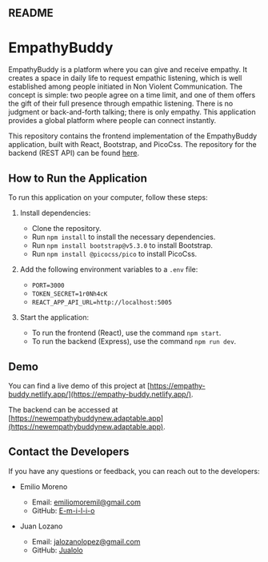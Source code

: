 ## README
# EmpathyBuddy

EmpathyBuddy is a platform where you can give and receive empathy. It creates a space in daily life to request empathic listening, which is well established among people initiated in Non Violent Communication. The concept is simple: two people agree on a time limit, and one of them offers the gift of their full presence through empathic listening. There is no judgment or back-and-forth talking; there is only empathy. This application provides a global platform where people can connect instantly.

This repository contains the frontend implementation of the EmpathyBuddy application, built with React, Bootstrap, and PicoCss. The repository for the backend (REST API) can be found [here](https://github.com/EmpathyBuddy/empathy-buddy-server).

## How to Run the Application

To run this application on your computer, follow these steps:

1. Install dependencies:
   - Clone the repository.
   - Run `npm install` to install the necessary dependencies.
   - Run `npm install bootstrap@v5.3.0` to install Bootstrap.
   - Run `npm install @picocss/pico` to install PicoCss.

2. Add the following environment variables to a `.env` file:
   - `PORT=3000`
   - `TOKEN_SECRET=1r0Nh4cK`
   - `REACT_APP_API_URL=http://localhost:5005`

3. Start the application:
   - To run the frontend (React), use the command `npm start`.
   - To run the backend (Express), use the command `npm run dev`.

## Demo

You can find a live demo of this project at [https://empathy-buddy.netlify.app/](https://empathy-buddy.netlify.app/).

The backend can be accessed at [https://newempathybuddynew.adaptable.app](https://newempathybuddynew.adaptable.app).

## Contact the Developers

If you have any questions or feedback, you can reach out to the developers:

- Emilio Moreno
  - Email: emiliomoremil@gmail.com
  - GitHub: [E-m-i-l-i-o](https://github.com/E-m-i-l-i-o)

- Juan Lozano
  - Email: jalozanolopez@gmail.com
  - GitHub: [Jualolo](https://github.com/Jualolo)

